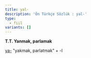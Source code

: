 ```yaml
---
title: yal-
description: 'Ön Türkçe Sözlük : yal-'
type:
  - fiil
variants: []
---
```

**T.T. Yanmak, parlamak**

[ya-](/pt/ya-) "yakmak, parlatmak" + -l

